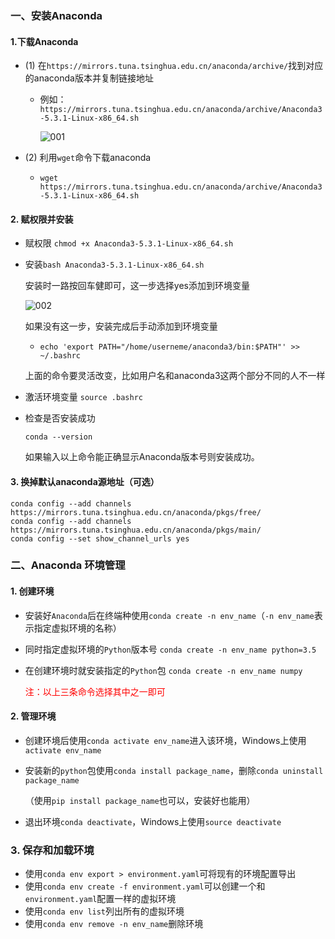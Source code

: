 ### 一、安装Anaconda​	

#### 1.下载Anaconda

- (1) 在`https://mirrors.tuna.tsinghua.edu.cn/anaconda/archive/`找到对应的anaconda版本并复制链接地址

  - 例如：`https://mirrors.tuna.tsinghua.edu.cn/anaconda/archive/Anaconda3-5.3.1-Linux-x86_64.sh`

    ![001](C:\Users\CHENG\Desktop\GitRepository\MachineLearningWithMe\Images\001.png)

- (2) 利用`wget`命令下载anaconda

  - `wget https://mirrors.tuna.tsinghua.edu.cn/anaconda/archive/Anaconda3-5.3.1-Linux-x86_64.sh`

#### 2.  赋权限并安装

- 赋权限 `chmod +x Anaconda3-5.3.1-Linux-x86_64.sh`

- 安装`bash Anaconda3-5.3.1-Linux-x86_64.sh`

  安装时一路按回车健即可，这一步选择yes添加到环境变量

  ![002](C:\Users\CHENG\Desktop\GitRepository\MachineLearningWithMe\Images\002.png)

  如果没有这一步，安装完成后手动添加到环境变量

  - `echo 'export PATH="/home/userneme/anaconda3/bin:$PATH"' >> ~/.bashrc`

  上面的命令要灵活改变，比如用户名和anaconda3这两个部分不同的人不一样

- 激活环境变量 `source .bashrc`

- 检查是否安装成功

  `conda --version`

  如果输入以上命令能正确显示Anaconda版本号则安装成功。

#### 3. 换掉默认anaconda源地址（可选）

```shell
conda config --add channels https://mirrors.tuna.tsinghua.edu.cn/anaconda/pkgs/free/
conda config --add channels https://mirrors.tuna.tsinghua.edu.cn/anaconda/pkgs/main/
conda config --set show_channel_urls yes
```

### 二、Anaconda 环境管理

#### 1. 创建环境

- 安装好`Anaconda`后在终端种使用`conda create -n env_name`（`-n env_name`表示指定虚拟环境的名称）

- 同时指定虚拟环境的`Python`版本号 `conda create -n env_name python=3.5`

- 在创建环境时就安装指定的`Python`包 `conda create -n env_name numpy`

  <font color = red>注：以上三条命令选择其中之一即可</font>

#### 2. 管理环境

- 创建环境后使用`conda activate env_name`进入该环境，Windows上使用`activate env_name`

- 安装新的`python`包使用`conda install package_name`，删除`conda uninstall package_name`

  （使用`pip install package_name`也可以，安装好也能用）

- 退出环境`conda deactivate`，Windows上使用`source deactivate`

### 3. 保存和加载环境

- 使用`conda env export > environment.yaml`可将现有的环境配置导出
- 使用`conda env create -f environment.yaml`可以创建一个和`environment.yaml`配置一样的虚拟环境
- 使用`conda env list`列出所有的虚拟环境
- 使用`conda env remove -n env_name`删除环境

